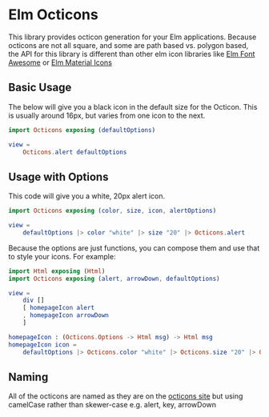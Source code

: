 # Elm Octicons

This library provides octicon generation for your Elm applications. Because octicons are not all square, and some are path based vs. polygon based, the API for this library is different than other elm icon libraries like [Elm Font Awesome](https://github.com/jystic/elm-font-awesome) or [Elm Material Icons](https://github.com/TheSeamau5/elm-material-icons)

## Basic Usage
The below will give you a black icon in the default size for the Octicon. This is usually around 16px, but varies from one icon to the next.
```elm
import Octicons exposing (defaultOptions)

view =
    Octicons.alert defaultOptions
```

## Usage with Options
This code will give you a white, 20px alert icon.
```elm
import Octicons exposing (color, size, icon, alertOptions)

view =
    defaultOptions |> color "white" |> size "20" |> Octicons.alert
```

Because the options are just functions, you can compose them and use that to style your icons. For example:
```elm
import Html exposing (Html)
import Octicons exposing (alert, arrowDown, defaultOptions)

view =
    div []
    [ homepageIcon alert
    , homepageIcon arrowDown
    ]

homepageIcon : (Octicons.Options -> Html msg) -> Html msg
homepageIcon icon =
    defaultOptions |> Octicons.color "white" |> Octicons.size "20" |> Octicons.margin "0 4px" |> icon
```

## Naming
All of the octicons are named as they are on the [octicons site](https://octicons.github.com/) but using camelCase rather than skewer-case e.g. alert, key, arrowDown
